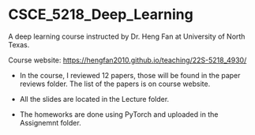 # CSCE_5218_Deep_Learning

A deep learning course instructed by Dr. Heng Fan at University of North Texas.

Course website: https://hengfan2010.github.io/teaching/22S-5218_4930/

- In the course, I reviewed 12 papers, those will be found in the paper reviews folder. The list of the papers is on course website.

- All the slides are located in the Lecture folder.

- The homeworks are done using PyTorch and uploaded in the Assignemnt folder.


